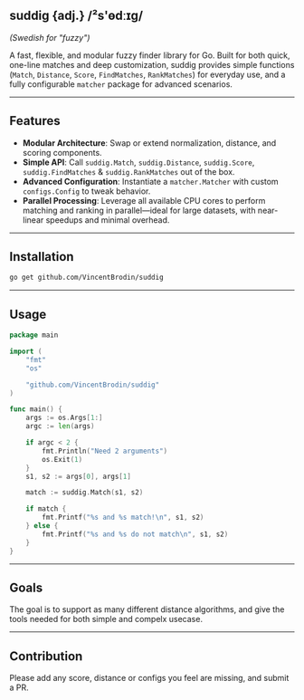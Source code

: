 ## suddig {adj.} /²s'ɵdːɪg/

*(Swedish for "fuzzy")*

A fast, flexible, and modular fuzzy finder library for Go. Built for both quick, one-line matches and deep customization, suddig provides simple functions (`Match`, `Distance`, `Score`, `FindMatches`, `RankMatches`) for everyday use, and a fully configurable `matcher` package for advanced scenarios.

---

## Features

* **Modular Architecture**: Swap or extend normalization, distance, and scoring components.
* **Simple API**: Call `suddig.Match`, `suddig.Distance`, `suddig.Score`, `suddig.FindMatches` & `suddig.RankMatches` out of the box.
* **Advanced Configuration**: Instantiate a `matcher.Matcher` with custom `configs.Config` to tweak behavior.
* **Parallel Processing**: Leverage all available CPU cores to perform matching and ranking in parallel—ideal for large datasets, with near-linear speedups and minimal overhead.

---

## Installation

```bash
go get github.com/VincentBrodin/suddig
```

---

## Usage

```go
package main

import (
	"fmt"
	"os"

	"github.com/VincentBrodin/suddig"
)

func main() {
	args := os.Args[1:]
	argc := len(args)

	if argc < 2 {
		fmt.Println("Need 2 arguments")
		os.Exit(1)
	}
	s1, s2 := args[0], args[1]

	match := suddig.Match(s1, s2)

	if match {
		fmt.Printf("%s and %s match!\n", s1, s2)
	} else {
		fmt.Printf("%s and %s do not match\n", s1, s2)
	}
}
```

---

## Goals

The goal is to support as many different distance algorithms,
and give the tools needed for both simple and compelx usecase.

---

## Contribution

Please add any score, distance or configs you feel are missing, and submit a PR.
